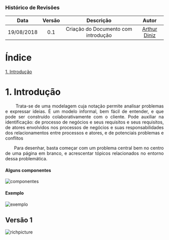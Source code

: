 ### Histórico de Revisões

| Data       | Versão | Descrição            |         Autor             |
|:----------:|:------:|:--------------------:|:-------------------------:|
| 19/08/2018 | 0.1 | Criação do Documento com introdução  | [Arthur Diniz](https://github.com/arthurbdiniz) |

# Índice

[1. Introdução](#1-introdução)

# 1. Introdução

<p align="Justify"> &emsp;&emsp; Trata-se de uma modelagem cuja notação permite analisar problemas e expressar ideias. É um modelo informal, bem fácil de entender, e que pode ser construído colaborativamente com o cliente. Pode auxiliar na identificação: de processo de negócios e seus requisitos e seus requisitos, de atores envolvidos nos processos de negócios e suas responsabilidades dos relacionamentos entre processos e atores, e de potenciais problemas e conflitos</p>

<p align="Justify"> &emsp;&emsp;Para desenhar, basta começar com um problema central bem no centro de uma página em branco, e acrescentar tópicos relacionados no entorno dessa problemática.</p>

#### Alguns componentes
![componentes](https://user-images.githubusercontent.com/18387694/32692527-6bc77952-c700-11e7-89d9-0e26f7332b65.png)

#### Exemplo
![exemplo](https://user-images.githubusercontent.com/18387694/32692537-a32ae5fa-c700-11e7-9622-76032d2191e8.png)


## Versão 1
![richpicture](https://user-images.githubusercontent.com/18387694/44638207-0a697880-a98c-11e8-9f63-7c4182bd9bdb.jpg)